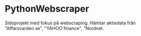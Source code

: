 # PythonWebscraper

Sidoprojekt med fokus på webscraping. Hämtar aktiedata från "Affarsvarden.se", "YAHOO finance", "Nordnet.
